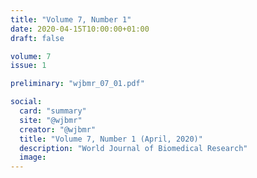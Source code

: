 ```yaml
---
title: "Volume 7, Number 1"
date: 2020-04-15T10:00:00+01:00
draft: false

volume: 7
issue: 1

preliminary: "wjbmr_07_01.pdf" 

social:
  card: "summary"
  site: "@wjbmr"
  creator: "@wjbmr" 
  title: "Volume 7, Number 1 (April, 2020)"
  description: "World Journal of Biomedical Research"
  image: 
---
```


